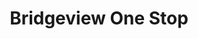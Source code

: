 ---
title: "Bridgeview One Stop"
url: /bemus-point/bridgeview-one-stop-main-street-2/
shop: alcohol
---